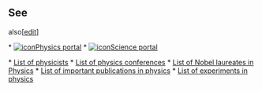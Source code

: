 ## See
also[[edit](/w/index.php?title=History\_of\_physics&action=edit&section=40 "Edit
section: See also")]

 \* [![icon](//upload.wikimedia.org/wikipedia/commons/thumb/6/6f/Stylised\_atom\_with\_three\_Bohr\_model\_orbits\_and\_stylised\_nucleus.svg/25px-Stylised\_atom\_with\_three\_Bohr\_model\_orbits\_and\_stylised\_nucleus.svg.png)](/wiki/File:Stylised\_atom\_with\_three\_Bohr\_model\_orbits\_and\_stylised\_nucleus.svg)[Physics portal](/wiki/Portal:Physics "Portal:Physics")
 \* [![icon](//upload.wikimedia.org/wikipedia/commons/thumb/8/8b/Nuvola\_apps\_kalzium.svg/28px-Nuvola\_apps\_kalzium.svg.png)](/wiki/File:Nuvola\_apps\_kalzium.svg)[Science portal](/wiki/Portal:Science "Portal:Science")

 \* [List of physicists](/wiki/List\_of\_physicists "List of physicists")
 \* [List of physics conferences](/wiki/List\_of\_physics\_conferences "List of physics conferences")
 \* [List of Nobel laureates in Physics](/wiki/List\_of\_Nobel\_laureates\_in\_Physics "List of Nobel laureates in Physics")
 \* [List of important publications in physics](/wiki/List\_of\_important\_publications\_in\_physics "List of important publications in physics")
 \* [List of experiments in physics](/wiki/List\_of\_experiments\_in\_physics "List of experiments in physics")
